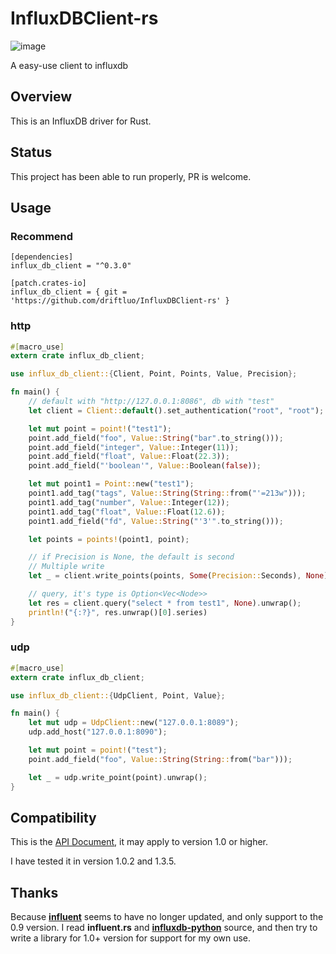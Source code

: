 # InfluxDBClient-rs

![image](https://img.shields.io/crates/v/influx_db_client.svg)

A easy-use client to influxdb

## Overview

This is an InfluxDB driver for Rust.

## Status

This project has been able to run properly, PR is welcome.

## Usage

### Recommend

```
[dependencies]
influx_db_client = "^0.3.0"

[patch.crates-io]
influx_db_client = { git = 'https://github.com/driftluo/InfluxDBClient-rs' }
```

### http

```Rust
#[macro_use]
extern crate influx_db_client;

use influx_db_client::{Client, Point, Points, Value, Precision};

fn main() {
    // default with "http://127.0.0.1:8086", db with "test"
    let client = Client::default().set_authentication("root", "root");

    let mut point = point!("test1");
    point.add_field("foo", Value::String("bar".to_string()));
    point.add_field("integer", Value::Integer(11));
    point.add_field("float", Value::Float(22.3));
    point.add_field("'boolean'", Value::Boolean(false));

    let mut point1 = Point::new("test1");
    point1.add_tag("tags", Value::String(String::from("'=213w")));
    point1.add_tag("number", Value::Integer(12));
    point1.add_tag("float", Value::Float(12.6));
    point1.add_field("fd", Value::String("'3'".to_string()));

    let points = points!(point1, point);

    // if Precision is None, the default is second
    // Multiple write
    let _ = client.write_points(points, Some(Precision::Seconds), None).unwrap();

    // query, it's type is Option<Vec<Node>>
    let res = client.query("select * from test1", None).unwrap();
    println!("{:?}", res.unwrap()[0].series)
}
```

### udp

```Rust
#[macro_use]
extern crate influx_db_client;

use influx_db_client::{UdpClient, Point, Value};

fn main() {
    let mut udp = UdpClient::new("127.0.0.1:8089");
    udp.add_host("127.0.0.1:8090");

    let mut point = point!("test");
    point.add_field("foo", Value::String(String::from("bar")));

    let _ = udp.write_point(point).unwrap();
}
```

## Compatibility

This is the [API Document](https://docs.influxdata.com/influxdb/v1.2/tools/api/), it may apply to version 1.0 or higher.

I have tested it in version 1.0.2 and 1.3.5.

## Thanks

Because [**influent**](https://github.com/gobwas/influent.rs) seems to have no longer updated, and only support to the 0.9 version. I read **influent.rs** and [**influxdb-python**](https://github.com/influxdata/influxdb-python) source, and then try to write a library for 1.0+ version for support for my own use.
